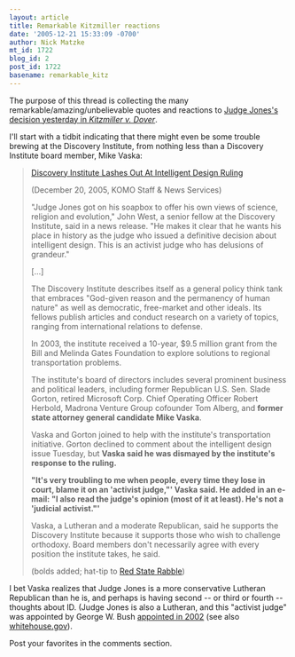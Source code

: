 ```yaml
---
layout: article
title: Remarkable Kitzmiller reactions
date: '2005-12-21 15:33:09 -0700'
author: Nick Matzke
mt_id: 1722
blog_id: 2
post_id: 1722
basename: remarkable_kitz
---
```

The purpose of this thread is collecting the many remarkable/amazing/unbelievable quotes and reactions to [Judge Jones's decision yesterday in _Kitzmiller v. Dover_](http://www2.ncseweb.org/lawnet/).  

I'll start with a tidbit indicating that there might even be some trouble brewing at the Discovery Institute, from nothing less than a Discovery Institute board member, Mike Vaska:

> [Discovery Institute Lashes Out At Intelligent Design Ruling](http://komonews.com/news/story.asp?ID=40871)
> 
> (December 20, 2005, KOMO Staff & News Services)
> 
> "Judge Jones got on his soapbox to offer his own views of science, religion and evolution," John West, a senior fellow at the Discovery Institute, said in a news release. "He makes it clear that he wants his place in history as the judge who issued a definitive decision about intelligent design. This is an activist judge who has delusions of grandeur."
> 
> \[...\]
> 
> The Discovery Institute describes itself as a general policy think tank that embraces "God-given reason and the permanency of human nature" as well as democratic, free-market and other ideals. Its fellows publish articles and conduct research on a variety of topics, ranging from international relations to defense.
> 
> In 2003, the institute received a 10-year, $9.5 million grant from the Bill and Melinda Gates Foundation to explore solutions to regional transportation problems.
> 
> The institute's board of directors includes several prominent business and political leaders, including former Republican U.S. Sen. Slade Gorton, retired Microsoft Corp. Chief Operating Officer Robert Herbold, Madrona Venture Group cofounder Tom Alberg, and **former state attorney general candidate Mike Vaska**.
> 
> Vaska and Gorton joined to help with the institute's transportation initiative. Gorton declined to comment about the intelligent design issue Tuesday, but **Vaska said he was dismayed by the institute's response to the ruling.**
> 
> **"It's very troubling to me when people, every time they lose in court, blame it on an 'activist judge,"' Vaska said. He added in an e-mail: "I also read the judge's opinion (most of it at least). He's not a 'judicial activist."'**
> 
> Vaska, a Lutheran and a moderate Republican, said he supports the Discovery Institute because it supports those who wish to challenge orthodoxy. Board members don't necessarily agree with every position the institute takes, he said.
> 
> (bolds added; hat-tip to [Red State Rabble](http://redstaterabble.blogspot.com/2005/12/activist-judge.html))

I bet Vaska realizes that Judge Jones is a more conservative Lutheran Republican than he is, and perhaps is having second -- or third or fourth -- thoughts about ID. (Judge Jones is also a Lutheran, and this "activist judge" was appointed by George W. Bush [appointed in 2002](http://www.google.com/search?sourceid=mozclient&amp;ie=utf-8&amp;oe=utf-8&amp;q=Judge+John+Jones+Bush+2002) (see also [whitehouse.gov](http://www.whitehouse.gov/news/nominations/729.html)).

Post your favorites in the comments section.
